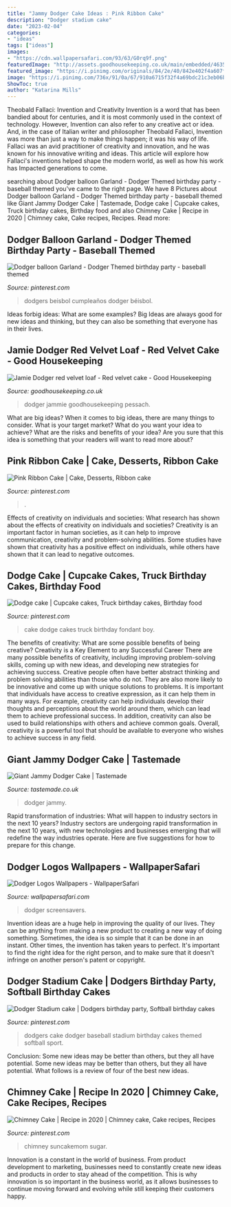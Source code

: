 ```yaml
---
title: "Jammy Dodger Cake Ideas : Pink Ribbon Cake"
description: "Dodger stadium cake"
date: "2023-02-04"
categories:
- "ideas"
tags: ["ideas"]
images:
- "https://cdn.wallpapersafari.com/93/63/G0rq9f.png"
featuredImage: "http://assets.goodhousekeeping.co.uk/main/embedded/46355/jammie-dodger-loaf-cake__large.png?20180619091440"
featured_image: "https://i.pinimg.com/originals/84/2e/40/842e402f4a607fb5994d2ce813f2ef9d.jpg"
image: "https://i.pinimg.com/736x/91/0a/67/910a6715f32f4a69bdc21c3eb06b10fa.jpg"
ShowToc: true
author: "Katarina Mills"
---
```



Theobald Fallaci: Invention and Creativity
Invention is a word that has been bandied about for centuries, and it is most commonly used in the context of technology. However, Invention can also refer to any creative act or idea. And, in the case of Italian writer and philosopher Theobald Fallaci, Invention was more than just a way to make things happen; it was his way of life. Fallaci was an avid practitioner of creativity and innovation, and he was known for his innovative writing and ideas. This article will explore how Fallaci's inventions helped shape the modern world, as well as how his work has Impacted generations to come.

	

		
searching about Dodger balloon Garland - Dodger Themed birthday party - baseball themed you've came to the right page. We have 8 Pictures about Dodger balloon Garland - Dodger Themed birthday party - baseball themed like Giant Jammy Dodger Cake | Tastemade, Dodge cake | Cupcake cakes, Truck birthday cakes, Birthday food and also Chimney Cake | Recipe in 2020 | Chimney cake, Cake recipes, Recipes. Read more:
		
    
## Dodger Balloon Garland - Dodger Themed Birthday Party - Baseball Themed

<img loading=lazy src="https://i.pinimg.com/736x/91/0a/67/910a6715f32f4a69bdc21c3eb06b10fa.jpg" onerror="this.onerror=null;this.src='https://tse2.mm.bing.net/th?id=OIP.hCF84Fg3Meg0qtwwXjVFTAHaJ3&amp;pid=15.1';" alt="Dodger balloon Garland - Dodger Themed birthday party - baseball themed">

_Source: pinterest.com_

>dodgers beisbol cumpleaños dodger béisbol. 

	

Ideas forbig ideas: What are some examples?
Big Ideas are always good for new ideas and thinking, but they can also be something that everyone has in their lives.

    
## Jamie Dodger Red Velvet Loaf - Red Velvet Cake - Good Housekeeping

<img loading=lazy src="http://assets.goodhousekeeping.co.uk/main/embedded/46355/jammie-dodger-loaf-cake__large.png?20180619091440" onerror="this.onerror=null;this.src='https://tse1.mm.bing.net/th?id=OIP.8CpS-yDa40Rvg2b7WAt3PAHaHa&amp;pid=15.1';" alt="Jamie Dodger red velvet loaf - Red velvet cake - Good Housekeeping">

_Source: goodhousekeeping.co.uk_

>dodger jammie goodhousekeeping pessach. 

	

What are big ideas?
When it comes to big ideas, there are many things to consider. What is your target market? What do you want your idea to achieve? What are the risks and benefits of your idea? Are you sure that this idea is something that your readers will want to read more about?

    
## Pink Ribbon Cake | Cake, Desserts, Ribbon Cake

<img loading=lazy src="https://i.pinimg.com/736x/27/e7/05/27e7053b1321e790cdd8492da8159b44--ribbon-cake-pink-ribbons.jpg" onerror="this.onerror=null;this.src='https://tse3.mm.bing.net/th?id=OIP.TDDyynHMVP0EOSTL87BJbgHaJ6&amp;pid=15.1';" alt="Pink Ribbon Cake | Cake, Desserts, Ribbon cake">

_Source: pinterest.com_

>. 

	

Effects of creativity on individuals and societies: What research has shown about the effects of creativity on individuals and societies?
Creativity is an important factor in human societies, as it can help to improve communication, creativity and problem-solving abilities. Some studies have shown that creativity has a positive effect on individuals, while others have shown that it can lead to negative outcomes.

    
## Dodge Cake | Cupcake Cakes, Truck Birthday Cakes, Birthday Food

<img loading=lazy src="https://i.pinimg.com/originals/25/43/26/25432697cb6a935ba5ee612d0aa1cd9a.jpg" onerror="this.onerror=null;this.src='https://tse1.mm.bing.net/th?id=OIP.qSiVPwDlRJOj2lK8IfxIzAHaJ4&amp;pid=15.1';" alt="Dodge cake | Cupcake cakes, Truck birthday cakes, Birthday food">

_Source: pinterest.com_

>cake dodge cakes truck birthday fondant boy. 

	

The benefits of creativity: What are some possible benefits of being creative?
Creativity is a Key Element to any Successful Career
There are many possible benefits of creativity, including improving problem-solving skills, coming up with new ideas, and developing new strategies for achieving success. Creative people often have better abstract thinking and problem solving abilities than those who do not. They are also more likely to be innovative and come up with unique solutions to problems. It is important that individuals have access to creative expression, as it can help them in many ways. For example, creativity can help individuals develop their thoughts and perceptions about the world around them, which can lead them to achieve professional success. In addition, creativity can also be used to build relationships with others and achieve common goals. Overall, creativity is a powerful tool that should be available to everyone who wishes to achieve success in any field.

    
## Giant Jammy Dodger Cake | Tastemade

<img loading=lazy src="https://truffle-assets.imgix.net/19186dcf-giant_jammy_dodger_cake_still_l_2.jpg" onerror="this.onerror=null;this.src='https://tse2.mm.bing.net/th?id=OIP.eq0IsZm7_DUKnNg7Ll1L_AHaEK&amp;pid=15.1';" alt="Giant Jammy Dodger Cake | Tastemade">

_Source: tastemade.co.uk_

>dodger jammy. 

	

Rapid transformation of industries: What will happen to industry sectors in the next 10 years?
Industry sectors are undergoing rapid transformation in the next 10 years, with new technologies and businesses emerging that will redefine the way industries operate. Here are five suggestions for how to prepare for this change.

    
## Dodger Logos Wallpapers - WallpaperSafari

<img loading=lazy src="https://cdn.wallpapersafari.com/93/63/G0rq9f.png" onerror="this.onerror=null;this.src='https://tse1.mm.bing.net/th?id=OIP.IzBewjPxXOXO3UOJgrjmKwHaEK&amp;pid=15.1';" alt="Dodger Logos Wallpapers - WallpaperSafari">

_Source: wallpapersafari.com_

>dodger screensavers. 

	

Invention ideas are a huge help in improving the quality of our lives. They can be anything from making a new product to creating a new way of doing something. Sometimes, the idea is so simple that it can be done in an instant. Other times, the invention has taken years to perfect. It's important to find the right idea for the right person, and to make sure that it doesn't infringe on another person's patent or copyright.

    
## Dodger Stadium Cake | Dodgers Birthday Party, Softball Birthday Cakes

<img loading=lazy src="https://i.pinimg.com/originals/84/2e/40/842e402f4a607fb5994d2ce813f2ef9d.jpg" onerror="this.onerror=null;this.src='https://tse2.mm.bing.net/th?id=OIP.qUxaUCOtxreSgM1tlqL3UAHaJ4&amp;pid=15.1';" alt="Dodger Stadium cake | Dodgers birthday party, Softball birthday cakes">

_Source: pinterest.com_

>dodgers cake dodger baseball stadium birthday cakes themed softball sport. 

	

Conclusion: Some new ideas may be better than others, but they all have potential.
Some new ideas may be better than others, but they all have potential. What follows is a review of four of the best new ideas.

    
## Chimney Cake | Recipe In 2020 | Chimney Cake, Cake Recipes, Recipes

<img loading=lazy src="https://i.pinimg.com/originals/dd/f1/6e/ddf16e45f24f47b5e69c53e1edff851d.jpg" onerror="this.onerror=null;this.src='https://tse2.mm.bing.net/th?id=OIP.ueo6ZWcuHtUjZrlwBmkkWgHaE8&amp;pid=15.1';" alt="Chimney Cake | Recipe in 2020 | Chimney cake, Cake recipes, Recipes">

_Source: pinterest.com_

>chimney suncakemom sugar. 

	

Innovation is a constant in the world of business. From product development to marketing, businesses need to constantly create new ideas and products in order to stay ahead of the competition. This is why innovation is so important in the business world, as it allows businesses to continue moving forward and evolving while still keeping their customers happy.

